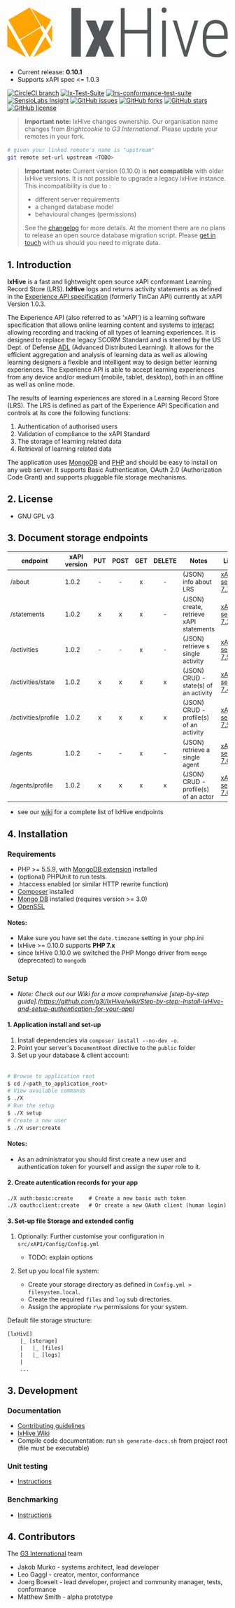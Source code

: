 # ![lxHive](./public/assets/images/lxHive.logo.png)

* Current release: **0.10.1**
* Supports xAPI spec <= 1.0.3

[![CircleCI branch](https://img.shields.io/circleci/project/github/g3i/lxHive/master.svg)](https://circleci.com/gh/g3i/lxHive/tree/master)
[![lx-Test-Suite](https://img.shields.io/badge/lx--Test--Suite-82.75%25-yellowgreen.svg)](https://github.com/g3i/lx-Test-Suite)
[![lrs-conformance-test-suite](https://img.shields.io/badge/lrs--conformance--test--suite-86.02%25-yellowgreen.svg)](https://github.com/adlnet/lrs-conformance-test-suite)
[![SensioLabs Insight](https://img.shields.io/sensiolabs/i/9e0e6f28-b099-4c84-ad85-ccf4de70d6a6.svg)](https://insight.sensiolabs.com/projects/9e0e6f28-b099-4c84-ad85-ccf4de70d6a6)
[![GitHub issues](https://img.shields.io/github/issues/g3i/lxHive.svg)](https://github.com/g3i/lxHive/issues)
[![GitHub forks](https://img.shields.io/github/forks/g3i/lxHive.svg)](https://github.com/g3i/lxHive/network)
[![GitHub stars](https://img.shields.io/github/stars/g3i/lxHive.svg)](https://github.com/g3i/lxHive/stargazers)
[![GitHub license](https://img.shields.io/badge/license-AGPL-blue.svg)](https://raw.githubusercontent.com/g3i/lxHive/master/LICENSE.md)

> **Important note:** lxHive changes ownership. Our organisation name changes from *Brightcookie* to *G3 International*. Please update your remotes in your fork.

```bash
# given your linked remote's name is "upstream"
git remote set-url upstream <TODO>
```

> **Important note:** Current version (0.10.0) is **not compatible** with older lxHive versions. It is not possible to upgrade a legacy lxHive instance.
> This incompatibility is due to :
>
> * different server requirements
> * a changed database model
> * behavioural changes (permissions)
>
> See the [changelog](changelog.md) for more details. At the moment there are no plans to release an open source database migration script. Please [get in touch](https://g3i.com.au/contact-us/) with us should you need to migrate data.

## 1. <a name="introduction" />Introduction

**lxHive** is a fast and lightweight open source xAPI conformant Learning Record Store (LRS).
**lxHive** logs and returns activity statements as defined in the [Experience API specification](https://github.com/adlnet/xAPI-Spec) (formerly TinCan API) currently at xAPI Version 1.0.3.

The Experience API (also referred to as 'xAPI') is a learning software specification that allows online learning content and systems to [interact](https://tincanapi.com/overview/) allowing recording and tracking of all types of learning experiences. It is designed to replace the legacy SCORM Standard and is steered by the US Dept. of Defense [ADL](http://www.adlnet.gov/) (Advanced Distributed Learning). It allows for the efficient aggregation and analysis of learning data as well as allowing learning designers a flexible and intelligent way to design better learning experiences. The Experience API is able to accept learning experiences from any device and/or medium (mobile, tablet, desktop), both in an offline as well as online mode.

The results of learning experiences are stored in a Learning Record Store (LRS). The LRS is defined as part of the Experience API Specification and controls at its core the following functions:

1. Authentication of authorised users
2. Validation of compliance to the xAPI Standard
3. The storage of learning related data
4. Retrieval of learning related data

The application uses [MongoDB](https://www.mongodb.org/) and [PHP](http://php.net/) and should be easy to install on any web server. It supports Basic Authentication, OAuth 2.0 (Authorization Code Grant) and supports pluggable file storage mechanisms.

## 2. <a name="license" />License

* GNU GPL v3

## 3. <a name="xAPi-Endpoints" />Document storage endpoints

| endpoint              | xAPI version  | PUT   | POST  | GET   | DELETE | Notes                                        | Links
| ---                   | ---           |:-----:|:-----:|:-----:|:------:| ---                                          |---
|  /about               | 1.0.2         | -     | -     | x     | -      | (JSON) info about LRS                        | [xAPI, section 7.7](https://github.com/adlnet/xAPI-Spec/blob/1.0.2/xAPI.md#77-about-resource)
|  /statements          | 1.0.2         | x     | x     | x     | -      | (JSON) create, retrieve xAPI statements      | [xAPI, section 7.2](https://github.com/adlnet/xAPI-Spec/blob/1.0.2/xAPI.md#72-statement-api)
|  /activities          | 1.0.2         | -     | -     | x     | -      | (JSON) retrieve s single activity            | [xAPI, section 7.5](https://github.com/adlnet/xAPI-Spec/blob/1.0.2/xAPI.md#75-activity-profile-api)
|  /activities/state    | 1.0.2         | x     | x     | x     | x      | (JSON) CRUD - state(s) of an activity        | [xAPI, section 7.4](https://github.com/adlnet/xAPI-Spec/blob/1.0.2/xAPI.md#74-state-api)
|  /activities/profile  | 1.0.2         | x     | x     | x     | x      | (JSON) CRUD - profile(s) of an activity      | [xAPI, section 7.5](https://github.com/adlnet/xAPI-Spec/blob/1.0.2/xAPI.md#75-activity-profile-api)
|  /agents              | 1.0.2         | -     | -     | x     | -      | (JSON) retrieve a single agent               | [xAPI, section 7.6](https://github.com/adlnet/xAPI-Spec/blob/1.0.2/xAPI.md#76-agent-profile-api)
|  /agents/profile      | 1.0.2         | x     | x     | x     | x      | (JSON) CRUD - profile(s) of an actor         | [xAPI, section 7.6](https://github.com/adlnet/xAPI-Spec/blob/1.0.2/xAPI.md#76-agent-profile-api)

* see our [wiki](https://github.com/g3i/lxHive/wiki/List-of-xAPI-and-lxHive-Endpoints) for a complete list of lxHive endpoints

## 4. <a name="installation" />Installation

### Requirements

* PHP >= 5.5.9, with [MongoDB extension](http://php.net/manual/en/class.mongodb.php) installed
* (optional) PHPUnit to run tests.
* .htaccess enabled (or similar HTTP rewrite function)
* [Composer](https://getcomposer.org/) installed
* [Mongo DB](https://www.mongodb.org/) installed (requires version >= 3.0)
* [OpenSSL](https://www.openssl.org/)

#### Notes:

* Make sure you have set the `date.timezone` setting in your php.ini
* lxHive >= 0.10.0 supports **PHP 7.x**
* since lxHive 0.10.0 we switched the PHP Mongo driver from `mongo` (deprecated) to `mongodb`

### Setup

* *Note: Check out our Wiki for a more comprehensive [step-by-step guide].(https://github.com/g3i/lxHive/wiki/Step-by-step:-Install-lxHive-and-setup-authentication-for-your-app)*

#### 1. Application install and set-up

1. Install dependencies via `composer install --no-dev -o`.
2. Point your server's `DocumentRoot` directive to the `public` folder
3. Set up your database & client account:

```bash

# Browse to application root
$ cd /<path_to_application_root>
# View available commands
$ ./X
# Run the setup
$ ./X setup
# Create a new user
$ ./X user:create

```

#### Notes:

* As an administrator you should first create a new user and authentication token for yourself and assign the *super* role to it.

#### 2. Create autentication records for your app

```
./X auth:basic:create     # Create a new basic auth token
./X oauth:client:create   # Or create a new OAuth client (human login)
```

#### 3. Set-up file Storage and extended config

1. Optionally: Further customise your configuration in `src/xAPI/Config/Config.yml`

    * TODO: explain options

2. Set up you local file system:

    * Create your storage directory as defined in `Config.yml > filesystem.local`.
    * Create the required `files` and `log` sub directories.
    * Assign the appropiate `r\w` permissions for your system.

Default file storage structure:

```
[lxHivE]
    |_ [storage]
    |   |_ [files]
    |   |_ [logs]
    |
    ...
```

## 3. Development

### Documentation

* [Contributing guidelines](CONTRIBUTING.md)
* [lxHive Wiki](https://github.com/g3i/lxHive/wiki)
* Compile code documentation: run `sh generate-docs.sh` from project root (file must be executable)

### Unit testing

* [Instructions](tests/readme.md)

### Benchmarking

* [Instructions](benchmarks/readme.md)

## 4. Contributors

The [G3 International](https://g3i.com.au/) team

* Jakob Murko - systems architect, lead developer
* Leo Gaggl - creator, mentor, conformance
* Joerg Boeselt - lead developer, project and community manager, tests, conformance
* Matthew Smith - alpha prototype
